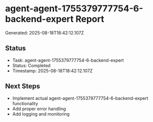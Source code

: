 # agent-agent-1755379777754-6-backend-expert Report

Generated: 2025-08-18T18:42:12.107Z

## Status
- Task: agent-agent-1755379777754-6-backend-expert
- Status: Completed
- Timestamp: 2025-08-18T18:42:12.107Z

## Next Steps
- Implement actual agent-agent-1755379777754-6-backend-expert functionality
- Add proper error handling
- Add logging and monitoring
